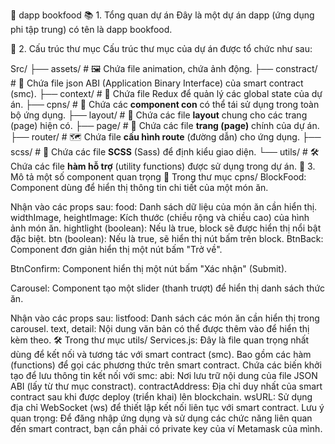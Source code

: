 🚀 dapp bookfood
📚 1. Tổng quan dự án
Đây là một dự án dapp (ứng dụng phi tập trung) có tên là dapp bookfood.

📂 2. Cấu trúc thư mục
Cấu trúc thư mục của dự án được tổ chức như sau:

Src/
├── assets/         # 🖼️ Chứa file animation, chứa ảnh động.
├── constract/      # 📜 Chứa file json ABI (Application Binary Interface) của smart contract (smc).
├── context/        # 🔄 Chứa file Redux để quản lý các global state của dự án.
├── cpns/           # 🧩 Chứa các **component con** có thể tái sử dụng trong toàn bộ ứng dụng.
├── layout/         # 🧱 Chứa các file **layout** chung cho các trang (page) hiện có.
├── page/           # 📄 Chứa các file **trang (page)** chính của dự án.
├── router/         # 🗺️ Chứa file **cấu hình route** (đường dẫn) cho ứng dụng.
├── scss/           # 🎨 Chứa các file **SCSS** (Sass) để định kiểu giao diện.
└── utils/          # 🛠️ Chứa các file **hàm hỗ trợ** (utility functions) được sử dụng trong dự án.
🧩 3. Mô tả một số component quan trọng
📂 Trong thư mục cpns/
BlockFood: Component dùng để hiển thị thông tin chi tiết của một món ăn.

Nhận vào các props sau:
food: Danh sách dữ liệu của món ăn cần hiển thị.
widthImage, heightImage: Kích thước (chiều rộng và chiều cao) của hình ảnh món ăn.
hightlight (boolean): Nếu là true, block sẽ được hiển thị nổi bật đặc biệt.
btn (boolean): Nếu là true, sẽ hiển thị nút bấm trên block.
BtnBack: Component đơn giản hiển thị một nút bấm "Trở về".

BtnConfirm: Component hiển thị một nút bấm "Xác nhận" (Submit).

Carousel: Component tạo một slider (thanh trượt) để hiển thị danh sách thức ăn.

Nhận vào các props sau:
listfood: Danh sách các món ăn cần hiển thị trong carousel.
text, detail: Nội dung văn bản có thể được thêm vào để hiển thị kèm theo.
🛠️ Trong thư mục utils/
Services.js: Đây là file quan trọng nhất dùng để kết nối và tương tác với smart contract (smc).
Bao gồm các hàm (functions) để gọi các phương thức trên smart contract.
Chứa các biến khởi tạo để lưu thông tin kết nối với smc:
abi: Nơi lưu trữ nội dung của file JSON ABI (lấy từ thư mục constract).
contractAddress: Địa chỉ duy nhất của smart contract sau khi được deploy (triển khai) lên blockchain.
wsURL: Sử dụng địa chỉ WebSocket (ws) để thiết lập kết nối liên tục với smart contract.
Lưu ý quan trọng: Để đăng nhập ứng dụng và sử dụng các chức năng liên quan đến smart contract, bạn cần phải có private key của ví Metamask của mình.
